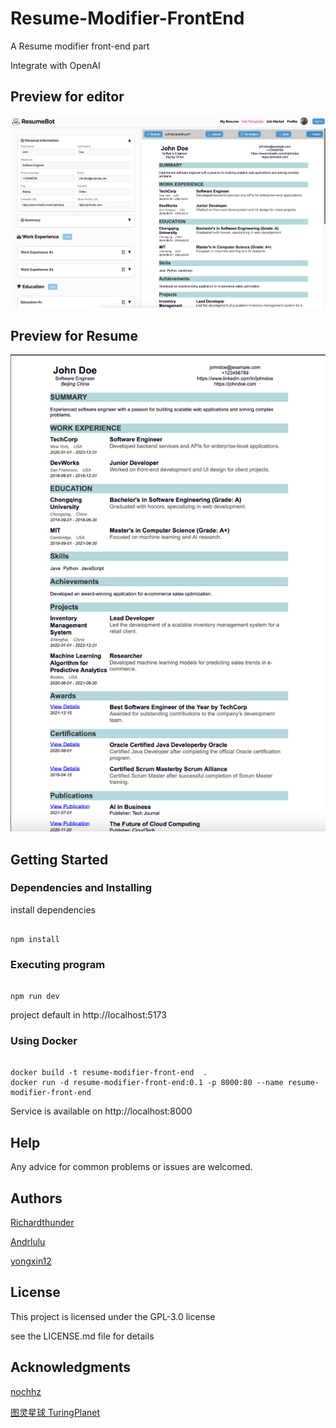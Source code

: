 # Resume-Modifier-FrontEnd

A Resume modifier front-end part

Integrate with OpenAI

## Preview for editor

![img.png](image/index.png)

## Preview for Resume

![img_2.png](image/pdf.png)

## Getting Started

### Dependencies and Installing

install dependencies

```shell

npm install
```


### Executing program

```shell

npm run dev
```

project default in http://localhost:5173

### Using Docker

```shell

docker build -t resume-modifier-front-end  .
docker run -d resume-modifier-front-end:0.1 -p 8000:80 --name resume-modifier-front-end
```

Service is available on http://localhost:8000

## Help
Any advice for common problems or issues are welcomed.

## Authors
[Richardthunder](https://github.com/RichardThunder)

[Andrlulu](https://github.com/Andrlulu)

[yongxin12](https://github.com/yongxin12)

## License

This project is licensed under the  GPL-3.0 license 

see the LICENSE.md file for details
## Acknowledgments
[nochhz](https://github.com/enochhz)


[图灵星球 TuringPlanet](https://turingplanet.org/)
